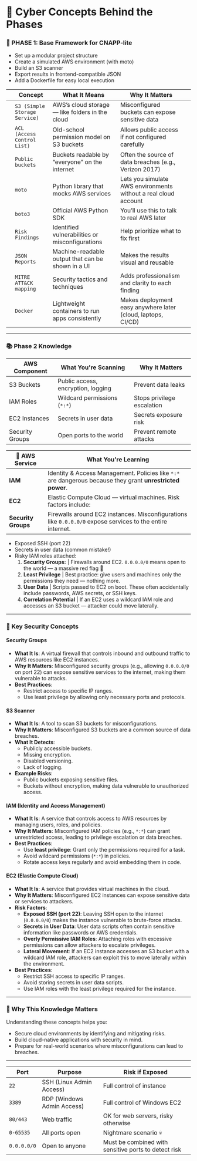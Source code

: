 # 🧠 Cyber Concepts Behind the Phases

### 🔨 PHASE 1: Base Framework for CNAPP-lite
* Set up a modular project structure
* Create a simulated AWS environment (with moto)
* Build an S3 scanner
* Export results in frontend-compatible JSON
* Add a Dockerfile for easy local execution

||Concept|What It Means|Why It Matters||
|---|---|---|---|---|
|| `S3 (Simple Storage Service)` | AWS’s cloud storage — like folders in the cloud   | Misconfigured buckets can expose sensitive data||
|| `ACL (Access Control List)`   | Old-school permission model on S3 buckets| Allows public access if not configured carefully||
|| `Public buckets`| Buckets readable by “everyone” on the internet| Often the source of data breaches (e.g., Verizon 2017)||
|| `moto`| Python library that mocks AWS services| Lets you simulate AWS environments without a real cloud account ||
|| `boto3`| Official AWS Python SDK| You’ll use this to talk to real AWS later||
|| `Risk Findings`| Identified vulnerabilities or misconfigurations| Help prioritize what to fix first||
|| `JSON Reports`| Machine-readable output that can be shown in a UI | Makes the results visual and reusable||
|| `MITRE ATT&CK mapping`| Security tactics and techniques| Adds professionalism and clarity to each finding||
|| `Docker`| Lightweight containers to run apps consistently| Makes deployment easy anywhere later (cloud, laptops, CI/CD)||

---

### 📚 Phase 2 Knowledge

| AWS Component   | What You're Scanning               | Why It Matters             |
| --------------- | ---------------------------------- | -------------------------- |
| S3 Buckets      | Public access, encryption, logging | Prevent data leaks         |
| IAM Roles       | Wildcard permissions (`*:*`)       | Stops privilege escalation |
| EC2 Instances   | Secrets in user data               | Secrets exposure risk      |
| Security Groups | Open ports to the world            | Prevent remote attacks     |


| 🔐 AWS Service | What You're Learning                                                                                       |
| -------------- | ---------------------------------------------------------------------------------------------------------- |
| **IAM**        | Identity & Access Management. Policies like `*:*` are dangerous because they grant **unrestricted power**. |
| **EC2**        | Elastic Compute Cloud — virtual machines. Risk factors include:                                            |
| **Security Groups** | Firewalls around EC2 instances. Misconfigurations like `0.0.0.0/0` expose services to the entire internet. |


* Exposed SSH (port 22)
* Secrets in user data (common mistake!)
* Risky IAM roles attached:
    1. **Security Groups:** | Firewalls around EC2. `0.0.0.0/0` means open to the world — a massive red flag 🚨
    2. **Least Privilege** | Best practice: give users and machines only the permissions they need — nothing more.
    3. **User Data** | Scripts passed to EC2 on boot. These often accidentally include passwords, AWS secrets, or SSH keys.
    4. **Correlation Potential** | If an EC2 uses a wildcard IAM role and accesses an S3 bucket — attacker could move laterally.

---

### 🔑 Key Security Concepts

#### **Security Groups**
- **What It Is**: A virtual firewall that controls inbound and outbound traffic to AWS resources like EC2 instances.
- **Why It Matters**: Misconfigured security groups (e.g., allowing `0.0.0.0/0` on port 22) can expose sensitive services to the internet, making them vulnerable to attacks.
- **Best Practices**:
  - Restrict access to specific IP ranges.
  - Use least privilege by allowing only necessary ports and protocols.

#### **S3 Scanner**
- **What It Is**: A tool to scan S3 buckets for misconfigurations.
- **Why It Matters**: Misconfigured S3 buckets are a common source of data breaches.
- **What It Detects**:
  - Publicly accessible buckets.
  - Missing encryption.
  - Disabled versioning.
  - Lack of logging.
- **Example Risks**:
  - Public buckets exposing sensitive files.
  - Buckets without encryption, making data vulnerable to unauthorized access.

#### **IAM (Identity and Access Management)**
- **What It Is**: A service that controls access to AWS resources by managing users, roles, and policies.
- **Why It Matters**: Misconfigured IAM policies (e.g., `*:*`) can grant unrestricted access, leading to privilege escalation or data breaches.
- **Best Practices**:
  - Use **least privilege**: Grant only the permissions required for a task.
  - Avoid wildcard permissions (`*:*`) in policies.
  - Rotate access keys regularly and avoid embedding them in code.

#### **EC2 (Elastic Compute Cloud)**
- **What It Is**: A service that provides virtual machines in the cloud.
- **Why It Matters**: Misconfigured EC2 instances can expose sensitive data or services to attackers.
- **Risk Factors**:
  - **Exposed SSH (port 22)**: Leaving SSH open to the internet (`0.0.0.0/0`) makes the instance vulnerable to brute-force attacks.
  - **Secrets in User Data**: User data scripts often contain sensitive information like passwords or AWS credentials.
  - **Overly Permissive IAM Roles**: Attaching roles with excessive permissions can allow attackers to escalate privileges.
  - **Lateral Movement**: If an EC2 instance accesses an S3 bucket with a wildcard IAM role, attackers can exploit this to move laterally within the environment.
- **Best Practices**:
  - Restrict SSH access to specific IP ranges.
  - Avoid storing secrets in user data scripts.
  - Use IAM roles with the least privilege required for the instance.

---

### 🚀 Why This Knowledge Matters
Understanding these concepts helps you:
- Secure cloud environments by identifying and mitigating risks.
- Build cloud-native applications with security in mind.
- Prepare for real-world scenarios where misconfigurations can lead to breaches.

---

| Port        | Purpose                    | Risk if Exposed                                      |
| ----------- | -------------------------- | ---------------------------------------------------- |
| `22`        | SSH (Linux Admin Access)   | Full control of instance                             |
| `3389`      | RDP (Windows Admin Access) | Full control of Windows EC2                          |
| `80/443`    | Web traffic                | OK for web servers, risky otherwise                  |
| `0-65535`   | All ports open             | Nightmare scenario 💀                                |
| `0.0.0.0/0` | Open to anyone             | Must be combined with sensitive ports to detect risk |
